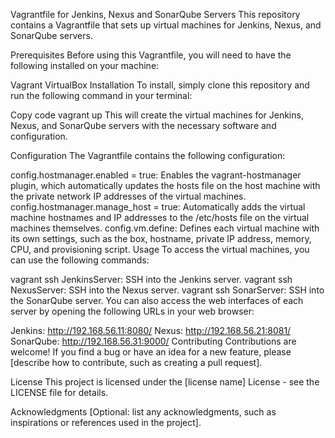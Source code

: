 Vagrantfile for Jenkins, Nexus and SonarQube Servers
This repository contains a Vagrantfile that sets up virtual machines for Jenkins, Nexus, and SonarQube servers.

Prerequisites
Before using this Vagrantfile, you will need to have the following installed on your machine:

Vagrant
VirtualBox
Installation
To install, simply clone this repository and run the following command in your terminal:

Copy code
vagrant up
This will create the virtual machines for Jenkins, Nexus, and SonarQube servers with the necessary software and configuration.

Configuration
The Vagrantfile contains the following configuration:

config.hostmanager.enabled = true: Enables the vagrant-hostmanager plugin, which automatically updates the hosts file on the host machine with the private network IP addresses of the virtual machines.
config.hostmanager.manage_host = true: Automatically adds the virtual machine hostnames and IP addresses to the /etc/hosts file on the virtual machines themselves.
config.vm.define: Defines each virtual machine with its own settings, such as the box, hostname, private IP address, memory, CPU, and provisioning script.
Usage
To access the virtual machines, you can use the following commands:

vagrant ssh JenkinsServer: SSH into the Jenkins server.
vagrant ssh NexusServer: SSH into the Nexus server.
vagrant ssh SonarServer: SSH into the SonarQube server.
You can also access the web interfaces of each server by opening the following URLs in your web browser:

Jenkins: http://192.168.56.11:8080/
Nexus: http://192.168.56.21:8081/
SonarQube: http://192.168.56.31:9000/
Contributing
Contributions are welcome! If you find a bug or have an idea for a new feature, please [describe how to contribute, such as creating a pull request].

License
This project is licensed under the [license name] License - see the LICENSE file for details.

Acknowledgments
[Optional: list any acknowledgments, such as inspirations or references used in the project].


